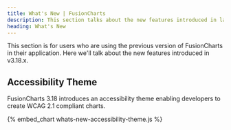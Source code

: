 ```yaml
---
title: What's New | FusionCharts
description: This section talks about the new features introduced in latest version.
heading: What's New
---
```


This section is for users who are using the previous version of FusionCharts in their application. Here we'll talk about the new features introduced in v3.18.x.

## Accessibility Theme

FusionCharts 3.18 introduces an accessibility theme enabling developers to create WCAG 2.1 compliant charts.

{% embed_chart whats-new-accessibility-theme.js %}
